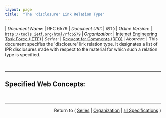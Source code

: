 ```yaml
---
layout: page
title:  "The 'disclosure' Link Relation Type"
---
```


| *Document Name:* | RFC 6579
| *Document URI:* | `6579`
| *Online Version:* | [`http://tools.ietf.org/html/rfc6579`](http://tools.ietf.org/html/rfc6579)
| *Organization:* | [Internet Engineering Task Force (IETF)](..  "List of specification series by this organization")
| *Series:* | [Request for Comments (RFC)](.  "List of specifications in this series")
| *Abstract:* | This document specifies the 'disclosure' link relation type. It designates a list of IPR disclosures made with respect to the material for which such a relation type is specified.

<br/>
<hr/>

## Specified Web Concepts:



<br/>
<hr/>

<p style="text-align: right">Return to ( <a href="./">Series</a> | <a href="../">Organization</a> | <a href="../../">all Specifications</a> )</p>